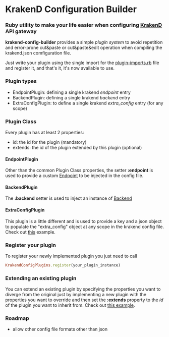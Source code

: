 # KrakenD Configuration Builder
### Ruby utility to make your life easier when configuring [KrakenD](https://www.krakend.io/) API gateway

__krakend-config-builder__ provides a simple _plugin system_ to avoid repetition and error-prone cut&paste or cut&paste&edit operation when compiling the krakend.json comfiguration file.

Just write your plugin using the single import for the [plugin-imports.rb](https://github.com/BarcoMasile/krakend-config-builder/blob/master/shared/plugin-imports.rb) file and register it, and that's it, it's now available to use.

### Plugin types
- EndpointPlugin: defining a single krakend _endpoint_ entry
- BackendPlugin: defining a single krakend _backend_ entry
- ExtraConfigPlugin: to define a single krakend _extra_config_ entry (for any scope)

### Plugin Class
Every plugin has at least 2 properties:
- id: the id for the plugin (mandatory)
- extends: the id of the plugin extended by this plugin (optional)

#### EndpointPlugin
Other than the common Plugin Class properties, the setter __:endpoint__ is used to provide a custom [Endpoint](https://github.com/BarcoMasile/krakend-config-builder/blob/master/shared/endpoint.rb) to be injected in the config file.

#### BackendPlugin
The __:backend__ setter is used to inject an instance of [Backend](https://github.com/BarcoMasile/krakend-config-builder/blob/master/shared/backend.rb)

#### ExtraConfigPlugin
This plugin is a little different and is used to provide a key and a json object to populate the "extra_config" object at any scope in the krakend config file. Check out [this](https://github.com/BarcoMasile/krakend-config-builder/blob/master/plugins/arpa-jwt-validator-plugin.rb) example.

### Register your plugin
To register your newly implemented plugin you just need to call
```ruby
KrakendConfigPlugins.register(your_plugin_instance)
```

### Extending an existing plugin
You can extend an existing plugin by specifying the properties you want to diverge from the original just by implementing a new plugin with the properties you want to override and then set the __:extends__ property to the _id_ of the plugin you want to inherit from.
Check out [this example](https://github.com/BarcoMasile/krakend-config-builder/blob/master/plugins/endpoint-extension-test.rb).


### Roadmap
- allow other config file formats other than json
